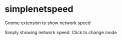 # simplenetspeed
Gnome extension to show network speed

Simply showing network speed. Click to change mode
